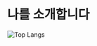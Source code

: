   # 나를 소개합니다

![Top Langs](https://github-readme-stats.vercel.app/api/top-langs/?username=Sodychoe&layout=compact)

